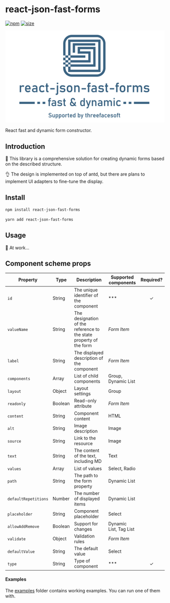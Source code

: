 # react-json-fast-forms
[![npm](https://img.shields.io/npm/v/react-json-fast-forms)](https://www.npmjs.com/package/react-hooks-worker)
[![size](https://img.shields.io/bundlephobia/minzip/react-json-fast-forms)](https://bundlephobia.com/result?p=react-json-fast-forms)

![react-json-fast-forms](media/react-json-fast-forms.png)

React fast and dynamic form constructor.

## Introduction

🚀 This library is a comprehensive solution for creating dynamic forms based on the described structure.

👌 The design is implemented on top of antd, but there are plans to implement UI adapters to fine-tune the display.

## Install

```bash
npm install react-json-fast-forms
```
```bash
yarn add react-json-fast-forms
```

## Usage

🔧 At work...

## Component scheme props

| Property                  | Type        | Description                                                        | Supported components   | Required? | 
|---------------------------|-------------|--------------------------------------------------------------------|------------------------|:---------:|
| `id`                      | String      | The unique identifier of the component                             | ***                    |     ✓     |
| `valueName`               | String      | The designation of the reference to the state property of the form | *Form Item*            |           |
| `label`                   | String      | The displayed description of the component                         | *Form Item*            |           |
| `components`              | Array       | List of child components                                           | Group, Dynamic List    |           |
| `layout`                  | Object      | Layout settings                                                    | Group                  |           |
| `readonly`                | Boolean     | Read-only attribute                                                | *Form Item*            |           |
| `content`                 | String      | Component content                                                  | HTML                   |           |
| `alt`                     | String      | Image description                                                  | Image                  |           |
| `source`                  | String      | Link to the resource                                               | Image                  |           |
| `text`                    | String      | The content of the text, including MD                              | Text                   |           |
| `values`                  | Array       | List of values                                                     | Select, Radio          |           |
| `path`                    | String      | The path to the form property                                      | Dynamic List           |           |
| `defaultRepetitions`      | Number      | The number of displayed items                                      | Dynamic List           |           |
| `placeholder`             | String      | Component placeholder                                              | Select                 |           |
| `allowAddRemove`          | Boolean     | Support for changes                                                | Dynamic List, Tag List |           |
| `validate`                | Object      | Validation rules                                                   | *Form Item*            |           |
| `defaultValue`            | String      | The default value                                                  | Select                 |           |
| `type`                    | String      | Type of component                                                  | ***                    |     ✓     |

#### Examples

The [examples](examples) folder contains working examples.
You can run one of them with.